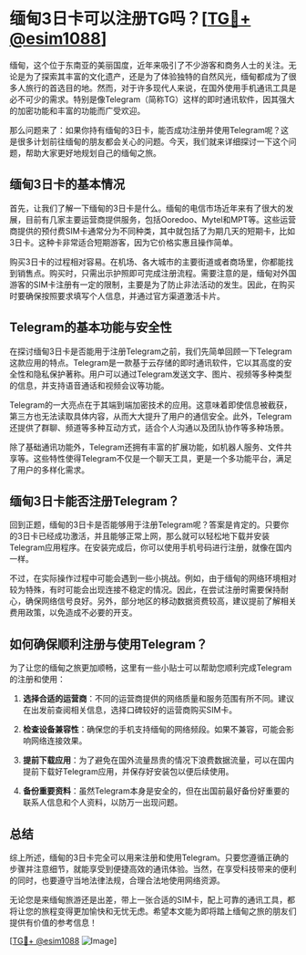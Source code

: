 # 缅甸3日卡可以注册TG吗？[[TG💪+ @esim1088](https://t.me/s/esim1088)]

缅甸，这个位于东南亚的美丽国度，近年来吸引了不少游客和商务人士的关注。无论是为了探索其丰富的文化遗产，还是为了体验独特的自然风光，缅甸都成为了很多人旅行的首选目的地。然而，对于许多现代人来说，在国外使用手机通讯工具是必不可少的需求。特别是像Telegram（简称TG）这样的即时通讯软件，因其强大的加密功能和丰富的功能而广受欢迎。

那么问题来了：如果你持有缅甸的3日卡，能否成功注册并使用Telegram呢？这是很多计划前往缅甸的朋友都会关心的问题。今天，我们就来详细探讨一下这个问题，帮助大家更好地规划自己的缅甸之旅。

## 缅甸3日卡的基本情况

首先，让我们了解一下缅甸的3日卡是什么。缅甸的电信市场近年来有了很大的发展，目前有几家主要运营商提供服务，包括Ooredoo、Mytel和MPT等。这些运营商提供的预付费SIM卡通常分为不同种类，其中就包括了为期几天的短期卡，比如3日卡。这种卡非常适合短期游客，因为它价格实惠且操作简单。

购买3日卡的过程相对容易。在机场、各大城市的主要街道或者商场里，你都能找到销售点。购买时，只需出示护照即可完成注册流程。需要注意的是，缅甸对外国游客的SIM卡注册有一定的限制，主要是为了防止非法活动的发生。因此，在购买时要确保按照要求填写个人信息，并通过官方渠道激活卡片。

## Telegram的基本功能与安全性

在探讨缅甸3日卡是否能用于注册Telegram之前，我们先简单回顾一下Telegram这款应用的特点。Telegram是一款基于云存储的即时通讯软件，它以其高度的安全性和隐私保护著称。用户可以通过Telegram发送文字、图片、视频等多种类型的信息，并支持语音通话和视频会议等功能。

Telegram的一大亮点在于其端到端加密技术的应用。这意味着即使信息被截获，第三方也无法读取具体内容，从而大大提升了用户的通信安全。此外，Telegram还提供了群聊、频道等多种互动方式，适合个人沟通以及团队协作等多种场景。

除了基础通讯功能外，Telegram还拥有丰富的扩展功能，如机器人服务、文件共享等。这些特性使得Telegram不仅是一个聊天工具，更是一个多功能平台，满足了用户的多样化需求。

## 缅甸3日卡能否注册Telegram？

回到正题，缅甸的3日卡是否能够用于注册Telegram呢？答案是肯定的。只要你的3日卡已经成功激活，并且能够正常上网，那么就可以轻松地下载并安装Telegram应用程序。在安装完成后，你可以使用手机号码进行注册，就像在国内一样。

不过，在实际操作过程中可能会遇到一些小挑战。例如，由于缅甸的网络环境相对较为特殊，有时可能会出现连接不稳定的情况。因此，在尝试注册时需要保持耐心，确保网络信号良好。另外，部分地区的移动数据资费较高，建议提前了解相关费用政策，以免造成不必要的开支。

## 如何确保顺利注册与使用Telegram？

为了让您的缅甸之旅更加顺畅，这里有一些小贴士可以帮助您顺利完成Telegram的注册和使用：

1. **选择合适的运营商**：不同的运营商提供的网络质量和服务范围有所不同。建议在出发前查阅相关信息，选择口碑较好的运营商购买SIM卡。
   
2. **检查设备兼容性**：确保您的手机支持缅甸的网络频段。如果不兼容，可能会影响网络连接效果。
   
3. **提前下载应用**：为了避免在国外流量昂贵的情况下浪费数据流量，可以在国内提前下载好Telegram应用，并保存好安装包以便后续使用。
   
4. **备份重要资料**：虽然Telegram本身是安全的，但在出国前最好备份好重要的联系人信息和个人资料，以防万一出现问题。

## 总结

综上所述，缅甸的3日卡完全可以用来注册和使用Telegram。只要您遵循正确的步骤并注意细节，就能享受到便捷高效的通讯体验。当然，在享受科技带来的便利的同时，也要遵守当地法律法规，合理合法地使用网络资源。

无论您是来缅甸旅游还是出差，带上一张合适的SIM卡，配上可靠的通讯工具，都将让您的旅程变得更加愉快和无忧无虑。希望本文能为即将踏上缅甸之旅的朋友们提供有价值的参考信息！

[[TG💪+ @esim1088](https://t.me/s/esim1088) ![Image](https://i.postimg.cc/4NQfJmqS/Snipaste-2025-05-13-00-14-12.png)]